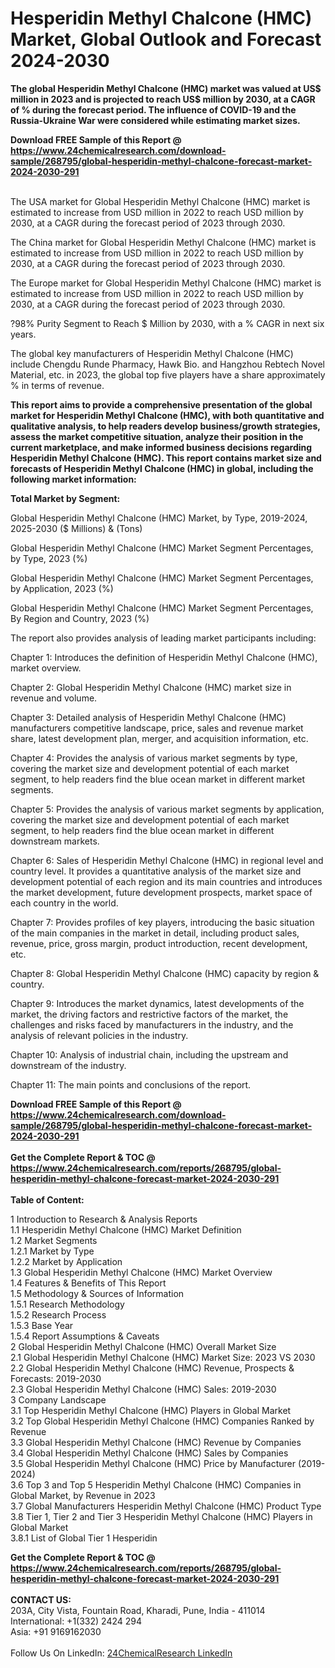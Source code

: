 <h1>Hesperidin Methyl Chalcone (HMC) Market, Global Outlook and Forecast 2024-2030</h1><p><strong>The global Hesperidin Methyl Chalcone (HMC) market was valued at US$ million in 2023 and is projected to reach US$ million by 2030, at a CAGR of % during the forecast period. The influence of COVID-19 and the Russia-Ukraine War were considered while estimating market sizes.</strong></p><p>
</p><p></p><div><b>Download FREE Sample of this Report @ 
            <a href="https://www.24chemicalresearch.com/download-sample/268795/global-hesperidin-methyl-chalcone-forecast-market-2024-2030-291">
            https://www.24chemicalresearch.com/download-sample/268795/global-hesperidin-methyl-chalcone-forecast-market-2024-2030-291</a></b></div><br><p>
</p><p>The USA market for Global Hesperidin Methyl Chalcone (HMC) market is estimated to increase from USD million in 2022 to reach USD million by 2030, at a CAGR during the forecast period of 2023 through 2030.</p><p>
</p><p>The China market for Global Hesperidin Methyl Chalcone (HMC) market is estimated to increase from USD million in 2022 to reach USD million by 2030, at a CAGR during the forecast period of 2023 through 2030.</p><p>
</p><p>The Europe market for Global Hesperidin Methyl Chalcone (HMC) market is estimated to increase from USD million in 2022 to reach USD million by 2030, at a CAGR during the forecast period of 2023 through 2030.</p><p>
?98% Purity Segment to Reach $ Million by 2030, with a % CAGR in next six years.</p><p>
The global key manufacturers of Hesperidin Methyl Chalcone (HMC) include Chengdu Runde Pharmacy, Hawk Bio. and Hangzhou Rebtech Novel Material, etc. in 2023, the global top five players have a share approximately % in terms of revenue.</p><p>
<strong>This report aims to provide a comprehensive presentation of the global market for Hesperidin Methyl Chalcone (HMC), with both quantitative and qualitative analysis, to help readers develop business/growth strategies, assess the market competitive situation, analyze their position in the current marketplace, and make informed business decisions regarding Hesperidin Methyl Chalcone (HMC). This report contains market size and forecasts of Hesperidin Methyl Chalcone (HMC) in global, including the following market information:</strong></p><p>
</p><p>
<strong>Total Market by Segment:</strong></p><p>
Global Hesperidin Methyl Chalcone (HMC) Market, by Type, 2019-2024, 2025-2030 ($ Millions) &amp; (Tons)</p><p>
Global Hesperidin Methyl Chalcone (HMC) Market Segment Percentages, by Type, 2023 (%)</p><p>
</p><p>
Global Hesperidin Methyl Chalcone (HMC) Market Segment Percentages, by Application, 2023 (%)</p><p>
</p><p>
Global Hesperidin Methyl Chalcone (HMC) Market Segment Percentages, By Region and Country, 2023 (%)</p><p>
</p><p>
The report also provides analysis of leading market participants including:</p><p>
</p><p>
</p><p>
Chapter 1: Introduces the definition of Hesperidin Methyl Chalcone (HMC), market overview.</p><p>
Chapter 2: Global Hesperidin Methyl Chalcone (HMC) market size in revenue and volume.</p><p>
Chapter 3: Detailed analysis of Hesperidin Methyl Chalcone (HMC) manufacturers competitive landscape, price, sales and revenue market share, latest development plan, merger, and acquisition information, etc.</p><p>
Chapter 4: Provides the analysis of various market segments by type, covering the market size and development potential of each market segment, to help readers find the blue ocean market in different market segments.</p><p>
Chapter 5: Provides the analysis of various market segments by application, covering the market size and development potential of each market segment, to help readers find the blue ocean market in different downstream markets.</p><p>
Chapter 6: Sales of Hesperidin Methyl Chalcone (HMC) in regional level and country level. It provides a quantitative analysis of the market size and development potential of each region and its main countries and introduces the market development, future development prospects, market space of each country in the world.</p><p>
Chapter 7: Provides profiles of key players, introducing the basic situation of the main companies in the market in detail, including product sales, revenue, price, gross margin, product introduction, recent development, etc.</p><p>
Chapter 8: Global Hesperidin Methyl Chalcone (HMC) capacity by region &amp; country.</p><p>
Chapter 9: Introduces the market dynamics, latest developments of the market, the driving factors and restrictive factors of the market, the challenges and risks faced by manufacturers in the industry, and the analysis of relevant policies in the industry.</p><p>
Chapter 10: Analysis of industrial chain, including the upstream and downstream of the industry.</p><p>
Chapter 11: The main points and conclusions of the report.</p><div><b>Download FREE Sample of this Report @ 
            <a href="https://www.24chemicalresearch.com/download-sample/268795/global-hesperidin-methyl-chalcone-forecast-market-2024-2030-291">
            https://www.24chemicalresearch.com/download-sample/268795/global-hesperidin-methyl-chalcone-forecast-market-2024-2030-291</a></b></div><br><div><b>Get the Complete Report & TOC @ 
            <a href="https://www.24chemicalresearch.com/reports/268795/global-hesperidin-methyl-chalcone-forecast-market-2024-2030-291">
            https://www.24chemicalresearch.com/reports/268795/global-hesperidin-methyl-chalcone-forecast-market-2024-2030-291</a></b></div><br>
            <b>Table of Content:</b><p>1 Introduction to Research & Analysis Reports<br />
    1.1 Hesperidin Methyl Chalcone (HMC) Market Definition<br />
    1.2 Market Segments<br />
        1.2.1 Market by Type<br />
        1.2.2 Market by Application<br />
    1.3 Global Hesperidin Methyl Chalcone (HMC) Market Overview<br />
    1.4 Features & Benefits of This Report<br />
    1.5 Methodology & Sources of Information<br />
        1.5.1 Research Methodology<br />
        1.5.2 Research Process<br />
        1.5.3 Base Year<br />
        1.5.4 Report Assumptions & Caveats<br />
2 Global Hesperidin Methyl Chalcone (HMC) Overall Market Size<br />
    2.1 Global Hesperidin Methyl Chalcone (HMC) Market Size: 2023 VS 2030<br />
    2.2 Global Hesperidin Methyl Chalcone (HMC) Revenue, Prospects & Forecasts: 2019-2030<br />
    2.3 Global Hesperidin Methyl Chalcone (HMC) Sales: 2019-2030<br />
3 Company Landscape<br />
    3.1 Top Hesperidin Methyl Chalcone (HMC) Players in Global Market<br />
    3.2 Top Global Hesperidin Methyl Chalcone (HMC) Companies Ranked by Revenue<br />
    3.3 Global Hesperidin Methyl Chalcone (HMC) Revenue by Companies<br />
    3.4 Global Hesperidin Methyl Chalcone (HMC) Sales by Companies<br />
    3.5 Global Hesperidin Methyl Chalcone (HMC) Price by Manufacturer (2019-2024)<br />
    3.6 Top 3 and Top 5 Hesperidin Methyl Chalcone (HMC) Companies in Global Market, by Revenue in 2023<br />
    3.7 Global Manufacturers Hesperidin Methyl Chalcone (HMC) Product Type<br />
    3.8 Tier 1, Tier 2 and Tier 3 Hesperidin Methyl Chalcone (HMC) Players in Global Market<br />
        3.8.1 List of Global Tier 1 Hesperidin</p><div><b>Get the Complete Report & TOC @ 
            <a href="https://www.24chemicalresearch.com/reports/268795/global-hesperidin-methyl-chalcone-forecast-market-2024-2030-291">
            https://www.24chemicalresearch.com/reports/268795/global-hesperidin-methyl-chalcone-forecast-market-2024-2030-291</a></b></div><br><b>CONTACT US:</b><br>
            203A, City Vista, Fountain Road, Kharadi, Pune, India - 411014<br>
            International: +1(332) 2424 294<br>
            Asia: +91 9169162030 <br><br>
            Follow Us On LinkedIn: <a href="https://www.linkedin.com/company/24chemicalresearch/">24ChemicalResearch LinkedIn</a>